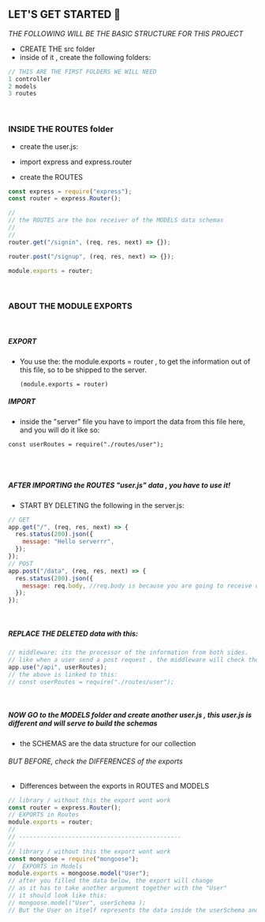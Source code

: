 ## LET'S GET STARTED 🌻

_THE FOLLOWING WILL BE THE BASIC STRUCTURE FOR THIS PROJECT_

- CREATE THE src folder
- inside of it , create the following folders:

```javascript
// THIS ARE THE FIRST FOLDERS WE WILL NEED
1 controller
2 models
3 routes
```

<br>

### INSIDE THE ROUTES folder

- create the user.js:

- import express and express.router

- create the ROUTES

```javascript
const express = require("express");
const router = express.Router();

//
// the ROUTES are the box receiver of the MODELS data schemas
//
//
router.get("/signin", (req, res, next) => {});

router.post("/signup", (req, res, next) => {});

module.exports = router;
```

<br>

### ABOUT THE MODULE EXPORTS

<br>

##### EXPORT

- You use the: the module.exports = router , to get the information out
  of this file, so to be shipped to the server.

  `(module.exports = router)`

##### IMPORT

- inside the "server" file you have to import the data from this file here,
  and you will do it like so:

`const userRoutes = require("./routes/user");`

<br>
<br>

##### AFTER IMPORTING the ROUTES "user.js" data , you have to use it!

- START BY DELETING the following in the server.js:

```javascript
// GET
app.get("/", (req, res, next) => {
  res.status(200).json({
    message: "Hello serverrr",
  });
});
// POST
app.post("/data", (req, res, next) => {
  res.status(200).json({
    message: req.body, //req.body is because you are going to receive data from the outside like an input field in POSTMAN for example
  });
});
```

<br>

##### REPLACE THE DELETED data with this:

```javascript
// middleware: its the processor of the information from both sides.
// like when a user send a post request , the middleware will check the data of the user and we send a response depending on that.
app.use("/api", userRoutes);
// the above is linked to this:
// const userRoutes = require("./routes/user");
```

<br>

##### NOW GO to the MODELS folder and create another user.js , this user.js is different and will serve to build the schemas

- the SCHEMAS are the data structure for our collection

###### BUT BEFORE, check the DIFFERENCES of the exports

- Differences between the exports in ROUTES and MODELS

```javascript
// library / without this the export wont work
const router = express.Router();
// EXPORTS in Routes
module.exports = router;
//
// ----------------------------------------------
//
// library / without this the export wont work
const mongoose = require("mongoose");
//  EXPORTS in Models
module.exports = mongoose.model("User");
// after you filled the data below, the export will change
// as it has to take another argument together with the "User"
// it should look like this:
// mongoose.model("User", userSchema );
// But the User on itself represents the data inside the userSchema and is the User that will be exporting it.
```
